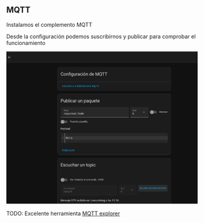 ## MQTT

Instalamos el complemento MQTT

Desde la configuración podemos suscribirnos y publicar para comprobar el funcionamiento

![](./images/MQTT_configuracion.png)

TODO: Excelente herramienta [MQTT explorer](https://mqtt-explorer.com/)


